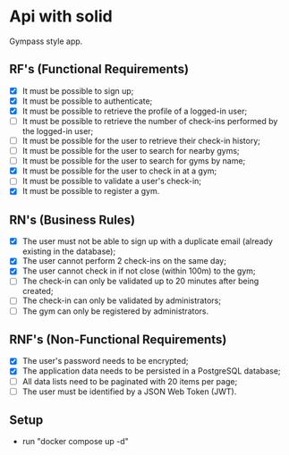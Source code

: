 # Api with solid

Gympass style app.

## RF's (Functional Requirements)

- [X] It must be possible to sign up;
- [X] It must be possible to authenticate;
- [X] It must be possible to retrieve the profile of a logged-in user;
- [ ] It must be possible to retrieve the number of check-ins performed by the logged-in user;
- [ ] It must be possible for the user to retrieve their check-in history;
- [ ] It must be possible for the user to search for nearby gyms;
- [ ] It must be possible for the user to search for gyms by name;
- [X] It must be possible for the user to check in at a gym;
- [ ] It must be possible to validate a user's check-in;
- [X] It must be possible to register a gym.

## RN's (Business Rules)

- [X] The user must not be able to sign up with a duplicate email (already existing in the database);
- [X] The user cannot perform 2 check-ins on the same day;
- [X] The user cannot check in if not close (within 100m) to the gym;
- [ ] The check-in can only be validated up to 20 minutes after being created;
- [ ] The check-in can only be validated by administrators;
- [ ] The gym can only be registered by administrators.

## RNF's (Non-Functional Requirements)

- [X] The user's password needs to be encrypted;
- [X] The application data needs to be persisted in a PostgreSQL database;
- [ ] All data lists need to be paginated with 20 items per page;
- [ ] The user must be identified by a JSON Web Token (JWT).

## Setup

- run "docker compose up -d"
